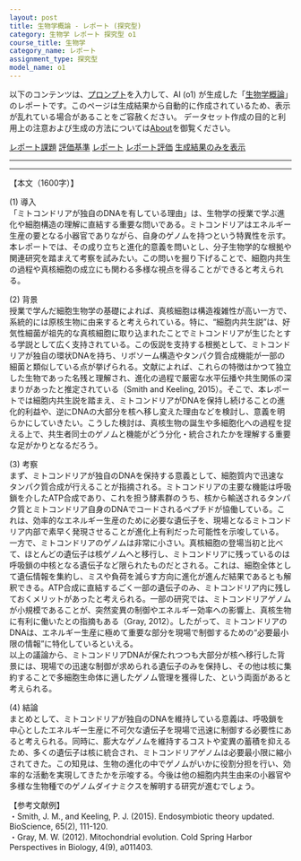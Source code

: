 ```yaml
---
layout: post
title: 生物学概論 - レポート (探究型)
category: 生物学 レポート 探究型 o1
course_title: 生物学
category_name: レポート
assignment_type: 探究型
model_name: o1
---
```


以下のコンテンツは、[プロンプト](https://github.com/takedatoshiyuki/synthetic_assignments/tree/main/generated/生物学/o1/prompt_レポート-探究型.md)を入力して、AI (o1) が生成した「[生物学概論](/contents/生物学/)」のレポートです。このページは生成結果から自動的に作成されているため、表示が乱れている場合があることをご容赦ください。
データセット作成の目的と利用上の注意および生成の方法については[About](/About)を御覧ください。

[レポート課題](../レポート課題-探究型)
[評価基準](../評価基準-探究型)
[レポート](../レポート-探究型)
[レポート評価](../レポート評価-探究型)
[生成結果のみを表示](https://github.com/takedatoshiyuki/synthetic_assignments/tree/main/generated/生物学/o1/レポート-探究型.md)
  

***
***
  
【本文（1600字）】

(1) 導入  
「ミトコンドリアが独自のDNAを有している理由」は、生物学の授業で学ぶ進化や細胞構造の理解に直結する重要な問いである。ミトコンドリアはエネルギー生産の要となる小器官でありながら、自身のゲノムを持つという特異性を示す。本レポートでは、その成り立ちと進化的意義を問いとし、分子生物学的な根拠や関連研究を踏まえて考察を試みたい。この問いを掘り下げることで、細胞内共生の過程や真核細胞の成立にも関わる多様な視点を得ることができると考えられる。  

(2) 背景  
授業で学んだ細胞生物学の基礎によれば、真核細胞は構造複雑性が高い一方で、系統的には原核生物に由来すると考えられている。特に、“細胞内共生説”は、好気性細菌が祖先的な真核細胞に取り込まれたことでミトコンドリアが生じたとする学説として広く支持されている。この仮説を支持する根拠として、ミトコンドリアが独自の環状DNAを持ち、リボソーム構造やタンパク質合成機能が一部の細菌と類似している点が挙げられる。文献によれば、これらの特徴はかつて独立した生物であった名残と理解され、進化の過程で厳密な水平伝播や共生関係の深まりがあったと推定されている（Smith and Keeling, 2015）。そこで、本レポートでは細胞内共生説を踏まえ、ミトコンドリアがDNAを保持し続けることの進化的利益や、逆にDNAの大部分を核へ移し変えた理由などを検討し、意義を明らかにしていきたい。こうした検討は、真核生物の誕生や多細胞化への過程を捉える上で、共生者同士のゲノムと機能がどう分化・統合されたかを理解する重要な足がかりとなるだろう。  

(3) 考察  
まず、ミトコンドリアが独自のDNAを保持する意義として、細胞質内で迅速なタンパク質合成が行えることが指摘される。ミトコンドリアの主要な機能は呼吸鎖を介したATP合成であり、これを担う酵素群のうち、核から輸送されるタンパク質とミトコンドリア自身のDNAでコードされるペプチドが協働している。これは、効率的なエネルギー生産のために必要な遺伝子を、現場となるミトコンドリア内部で素早く発現させることが進化上有利だった可能性を示唆している。  
一方で、ミトコンドリアのゲノムは非常に小さい。真核細胞の登場当初と比べて、ほとんどの遺伝子は核ゲノムへと移行し、ミトコンドリアに残っているのは呼吸鎖の中核となる遺伝子など限られたものだとされる。これは、細胞全体として遺伝情報を集約し、ミスや負荷を減らす方向に進化が進んだ結果であるとも解釈できる。ATP合成に直結するごく一部の遺伝子のみ、ミトコンドリア内に残しておくメリットがあったと考えられる。一部の研究では、ミトコンドリアゲノムが小規模であることが、突然変異の制御やエネルギー効率への影響上、真核生物に有利に働いたとの指摘もある（Gray, 2012）。したがって、ミトコンドリアのDNAは、エネルギー生産に極めて重要な部分を現場で制御するための“必要最小限の情報”に特化しているといえる。  
以上の議論から、ミトコンドリアDNAが保たれつつも大部分が核へ移行した背景には、現場での迅速な制御が求められる遺伝子のみを保持し、その他は核に集約することで多細胞生命体に適したゲノム管理を獲得した、という両面があると考えられる。  

(4) 結論  
まとめとして、ミトコンドリアが独自のDNAを維持している意義は、呼吸鎖を中心としたエネルギー生産に不可欠な遺伝子を現場で迅速に制御する必要性にあると考えられる。同時に、膨大なゲノムを維持するコストや変異の蓄積を抑えるため、多くの遺伝子は核に統合され、ミトコンドリアゲノムは必要最小限に縮小されてきた。この知見は、生物の進化の中でゲノムがいかに役割分担を行い、効率的な活動を実現してきたかを示唆する。今後は他の細胞内共生由来の小器官や多様な生物種でのゲノムダイナミクスを解明する研究が進むでしょう。  

【参考文献例】  
・Smith, J. M., and Keeling, P. J. (2015). Endosymbiotic theory updated. BioScience, 65(2), 111-120.  
・Gray, M. W. (2012). Mitochondrial evolution. Cold Spring Harbor Perspectives in Biology, 4(9), a011403.

